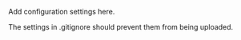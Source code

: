 Add configuration settings here.

The settings in .gitignore should prevent them from being uploaded.
